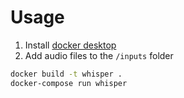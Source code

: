 # Usage
1. Install [docker desktop](https://www.docker.com/products/docker-desktop/)
2. Add audio files to the `/inputs` folder
```bash
docker build -t whisper .
docker-compose run whisper
```
